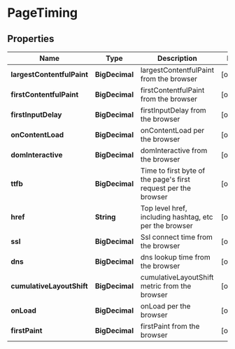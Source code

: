 

# PageTiming


## Properties

| Name | Type | Description | Notes |
|------------ | ------------- | ------------- | -------------|
|**largestContentfulPaint** | **BigDecimal** | largestContentfulPaint from the browser |  [optional] |
|**firstContentfulPaint** | **BigDecimal** | firstContentfulPaint from the browser |  [optional] |
|**firstInputDelay** | **BigDecimal** | firstInputDelay from the browser |  [optional] |
|**onContentLoad** | **BigDecimal** | onContentLoad per the browser |  [optional] |
|**domInteractive** | **BigDecimal** | domInteractive from the browser |  [optional] |
|**ttfb** | **BigDecimal** | Time to first byte of the page&#39;s first request per the browser |  [optional] |
|**href** | **String** | Top level href, including hashtag, etc per the browser |  [optional] |
|**ssl** | **BigDecimal** | Ssl connect time from the browser |  [optional] |
|**dns** | **BigDecimal** | dns lookup time from the browser |  [optional] |
|**cumulativeLayoutShift** | **BigDecimal** | cumulativeLayoutShift metric from the browser |  [optional] |
|**onLoad** | **BigDecimal** | onLoad per the browser |  [optional] |
|**firstPaint** | **BigDecimal** | firstPaint from the browser |  [optional] |



